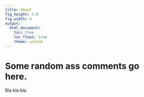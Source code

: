```yaml
---
title: About
fig_height: 2.6
fig_width: 4
output:
  html_document:
    toc: true
    toc_float: true
    theme: united
---
```


# Some random ass comments go here.

Bla bla bla.  


